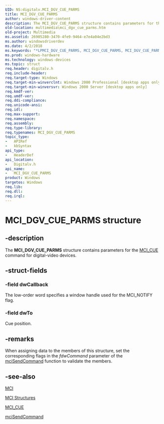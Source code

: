 ```yaml
---
UID: NS:digitalv.MCI_DGV_CUE_PARMS
title: MCI_DGV_CUE_PARMS
author: windows-driver-content
description: The MCI_DGV_CUE_PARMS structure contains parameters for the MCI_CUE command for digital-video devices.
old-location: multimedia\mci_dgv_cue_parms.htm
old-project: Multimedia
ms.assetid: 26905280-3470-4fe9-9464-e7e4a04e2bd3
ms.author: windowsdriverdev
ms.date: 4/2/2018
ms.keywords: "*LPMCI_DGV_CUE_PARMS, MCI_DGV_CUE_PARMS, MCI_DGV_CUE_PARMS structure [Windows Multimedia], _win32_MCI_DGV_CUE_PARMS_str, digitalv/MCI_DGV_CUE_PARMS, multimedia.mci_dgv_cue_parms"
ms.prod: windows-hardware
ms.technology: windows-devices
ms.topic: struct
req.header: digitalv.h
req.include-header: 
req.target-type: Windows
req.target-min-winverclnt: Windows 2000 Professional [desktop apps only]
req.target-min-winversvr: Windows 2000 Server [desktop apps only]
req.kmdf-ver: 
req.umdf-ver: 
req.ddi-compliance: 
req.unicode-ansi: 
req.idl: 
req.max-support: 
req.namespace: 
req.assembly: 
req.type-library: 
req.typenames: MCI_DGV_CUE_PARMS
topic_type:
-	APIRef
-	kbSyntax
api_type:
-	HeaderDef
api_location:
-	Digitalv.h
api_name:
-	MCI_DGV_CUE_PARMS
product: Windows
targetos: Windows
req.lib: 
req.dll: 
req.irql: 
---
```


# MCI_DGV_CUE_PARMS structure


## -description



The <b>MCI_DGV_CUE_PARMS</b> structure contains parameters for the <a href="https://msdn.microsoft.com/22da4a84-a7af-42df-b950-8d1184fff9ba">MCI_CUE</a> command for digital-video devices.




## -struct-fields




### -field dwCallback

The low-order word specifies a window handle used for the MCI_NOTIFY flag.


### -field dwTo

Cue position.


## -remarks



When assigning data to the members of this structure, set the corresponding flags in the <i>fdwCommand</i> parameter of the <a href="https://msdn.microsoft.com/e25820e9-2caf-423e-8588-f842e670e0c3">mciSendCommand</a> function to validate the members.




## -see-also




<a href="https://msdn.microsoft.com/b414dffb-3701-4dfd-aa8c-cd8e8918027d">MCI</a>



<a href="https://msdn.microsoft.com/e86740e5-633e-465d-94ef-8065a8c05b31">MCI Structures</a>



<a href="https://msdn.microsoft.com/22da4a84-a7af-42df-b950-8d1184fff9ba">MCI_CUE</a>



<a href="https://msdn.microsoft.com/e25820e9-2caf-423e-8588-f842e670e0c3">mciSendCommand</a>
 

 

